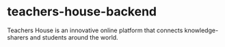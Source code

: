 # teachers-house-backend
Teachers House is an innovative online platform that connects knowledge-sharers and students around the world.
